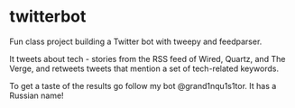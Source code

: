 # twitterbot

Fun class project building a Twitter bot with tweepy and feedparser. 

It tweets about tech - stories from the RSS feed of Wired, Quartz, and The Verge, and retweets tweets that mention a set of tech-related keywords.

To get a taste of the results go follow my bot @grand1nqu1s1tor. It has a Russian name!
